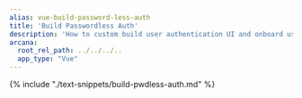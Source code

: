 ```yaml
---
alias: vue-build-password-less-auth
title: 'Build Passwordless Auth'
description: 'How to custom build user authentication UI and onboard users via passwordless authentication option in a Vue Web3 app that is integrated with the Arcana Auth SDK.'
arcana:
  root_rel_path: ../../../..
  app_type: "Vue"
---
```


{% include "./text-snippets/build-pwdless-auth.md" %}